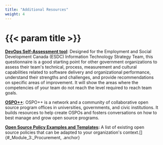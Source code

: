 ```yaml
---
title: "Additional Resources"
weight: 4
---
```


# {{< param title >}}

[**DevOps Self-Assessment tool**](https://sara-sabr.github.io/ITStrategy/devops-self-assessment.html): Designed for the Employment and Social Development Canada (ESDC) Information Technology Strategy Team, this questionnaire is a good starting point for other government organizations to assess their team's technical, process, measurement and cultural capabilities related to software delivery and organizational performance, understand their strengths and challenges, and provide recommendations on specific areas of improvement. It will show the areas where the competencies of your team do not reach the level required to reach team goals.

[**OSPO++**](https://ospoplusplus.com/): OSPO++ is a network and a community of collaborative open source program offices in universities, governments, and civic institutions. It builds resources to help create OSPOs and fosters conversations on how to best manage and grow open source programs.

**[Open Source Policy Examples and Templates](https://github.com/todogroup/policies):** A list of existing open source policies that can be adapted to your organization's context.[]{#_Module_3:_Procurement, .anchor}
